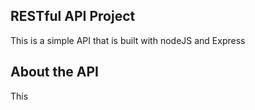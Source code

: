 ## RESTful API Project

This is a simple API that is built with nodeJS and Express

## About the API

This 